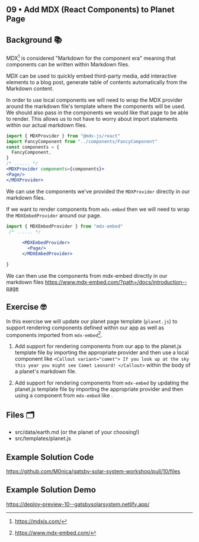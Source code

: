 ## 09 • Add MDX (React Components) to Planet Page
## Background 📚
MDX[^1] is considered "Markdown for the component era" meaning that components can be written within Markdown files.  

MDX can be used to quickly embed third-party media, add interactive elements to a blog post, generate table of contents automatically from the Markdown content.


In order to use local components we will need to wrap the MDX provider around the markdown file's template where the components will be used. We should also pass in the components we would like that page to be able to render. This allows us to not have to worry about import statements within our actual markdown files.

```jsx
import { MDXProvider } from "@mdx-js/react"
import FancyComponent from "../components/FancyComponent"
const components = {
  FancyComponent,
}
/* ...... */
<MDXProvider components={components}>
<Page/>
</MDXProvider>
```
We can use the components we've provided the `MDXProvider` directly in our markdown files.

If we want to render components from `mdx-embed` then we will need to wrap the `MDXEmbedProvider` around our page.

```jsx 
import { MDXEmbedProvider } from "mdx-embed"
 /* ...... */
    
      <MDXEmbedProvider>
        <Page/>
      </MDXEmbedProvider>

}
```
We can then use the components from mdx-embed directly in our markdown files https://www.mdx-embed.com/?path=/docs/introduction--page
## Exercise 🤓
In this exercise we will update our planet page template (`planet.js`) to support rendering components defined within our app as well as components imported from `mdx-embed`[^2].

1. Add support for rendering components from our app to the planet.js template file by importing the appropriate provider and then use a local component like `<Callout variant="comet"> If you look up at the sky this year you might see Comet Leonard! </Callout>` within the body of a planet's markdown file. 

2. Add support for rendering components from `mdx-embed` by updating the planet.js template file by importing the appropriate provider and then using a component from `mdx-embed` like <Spotify spotifyLink="album/7253n8oKnyOumxC2trgmM8" />.

## Files 🗂
- src/data/earth.md (or the planet of your choosing!)
- src/templates/planet.js

## Example Solution Code
https://github.com/M0nica/gatsby-solar-system-workshop/pull/10/files
## Example Solution Demo
https://deploy-preview-10--gatsbysolarsystem.netlify.app/

[^1]: https://mdxjs.com/
[^2]: https://www.mdx-embed.com/